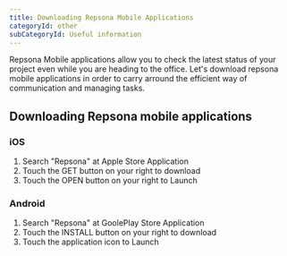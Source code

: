 ```yaml
---
title: Downloading Repsona Mobile Applications
categoryId: other
subCategoryId: Useful information
---
```


Repsona Mobile applications allow you to check the latest status of your project even while you are heading to the office. Let's download repsona mobile applications in order to carry arround the efficient way of communication and managing tasks. 

## Downloading Repsona mobile applications

### iOS

1. Search "Repsona" at Apple Store Application
1. Touch the GET button on your right to download
1. Touch the OPEN button on your right to Launch

### Android

1. Search "Repsona" at GoolePlay Store Application
1. Touch the INSTALL button on your right to download
1. Touch the application icon to Launch

